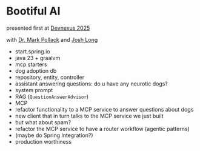 # Bootiful AI 

presented first at [Devnexus 2025](https://devnexus.com)

with [Dr. Mark Pollack](https://spring.io/authors/markpollack) and [Josh Long](https://spring.io/authors/joshlong)

- start.spring.io 
- java 23 + graalvm 
- mcp starters 
- dog adoption db 
- repository, entity, controller
- assistant answering questions: do u have any neurotic dogs?
- system prompt
- RAG (`QuestionAnswerAdvisor`)
- MCP
- refactor functionality to a MCP service to answer questions about dogs 
- new client that in turn talks to the MCP service we just built 
- but what about spam? 
- refactor the MCP service to have a router workflow (agentic patterns)
- (maybe do Spring Integration?)
- production worthiness 
